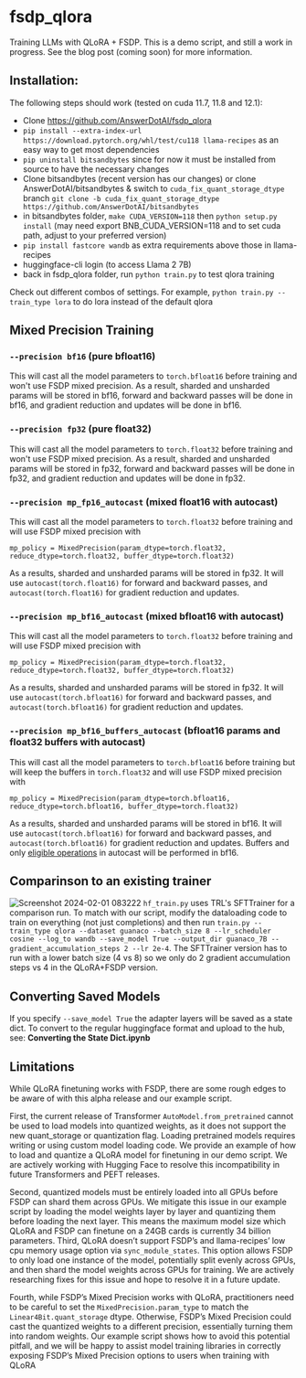 # fsdp_qlora

Training LLMs with QLoRA + FSDP. This is a demo script, and still a work in progress. See the blog post (coming soon) for more information.

## Installation:

The following steps should work (tested on cuda 11.7, 11.8 and 12.1):
- Clone https://github.com/AnswerDotAI/fsdp_qlora
- `pip install --extra-index-url https://download.pytorch.org/whl/test/cu118 llama-recipes` as an easy way to get most dependencies
- `pip uninstall bitsandbytes` since for now it must be installed from source to have the necessary changes
- Clone bitsandbytes (recent version has our changes) or clone AnswerDotAI/bitsandbytes & switch to `cuda_fix_quant_storage_dtype` branch `git clone -b cuda_fix_quant_storage_dtype https://github.com/AnswerDotAI/bitsandbytes`
- in bitsandbytes folder, `make CUDA_VERSION=118` then `python setup.py install` (may need export BNB_CUDA_VERSION=118 and to set cuda path, adjust to your preferred version)
- `pip install fastcore wandb` as extra requirements above those in llama-recipes
- huggingface-cli login (to access Llama 2 7B)
- back in fsdp_qlora folder, run `python train.py` to test qlora training

Check out different combos of settings. For example,
`python train.py --train_type lora` to do lora instead of the default qlora

## Mixed Precision Training

### `--precision bf16` (pure bfloat16)

This will cast all the model parameters to `torch.bfloat16` before training and won't use FSDP mixed precision. As a result, sharded and unsharded params will be stored in bf16, forward and backward passes will be done in bf16, and gradient reduction and updates will be done in bf16.

### `--precision fp32` (pure float32)

This will cast all the model parameters to `torch.float32` before training and won't use FSDP mixed precision. As a result, sharded and unsharded params will be stored in fp32, forward and backward passes will be done in fp32, and gradient reduction and updates will be done in fp32.


### `--precision mp_fp16_autocast` (mixed float16 with autocast)

This will cast all the model parameters to `torch.float32` before training and will use FSDP mixed precision with

```
mp_policy = MixedPrecision(param_dtype=torch.float32, reduce_dtype=torch.float32, buffer_dtype=torch.float32)
```

As a results, sharded and unsharded params will be stored in fp32. It will use `autocast(torch.float16)` for forward and backward passes, and `autocast(torch.float16)` for gradient reduction and updates.


### `--precision mp_bf16_autocast` (mixed bfloat16 with autocast)

This will cast all the model parameters to `torch.float32` before training and will use FSDP mixed precision with

```
mp_policy = MixedPrecision(param_dtype=torch.float32, reduce_dtype=torch.float32, buffer_dtype=torch.float32)
```

As a results, sharded and unsharded params will be stored in fp32. It will use `autocast(torch.bfloat16)` for forward and backward passes, and `autocast(torch.bfloat16)` for gradient reduction and updates.


### `--precision mp_bf16_buffers_autocast` (bfloat16 params and float32 buffers with autocast)

This will cast all the model parameters to `torch.bfloat16` before training but will keep the buffers in `torch.float32` and will use FSDP mixed precision with

```
mp_policy = MixedPrecision(param_dtype=torch.bfloat16, reduce_dtype=torch.bfloat16, buffer_dtype=torch.float32)
```

As a results, sharded and unsharded params will be stored in bf16. It will use `autocast(torch.bfloat16)` for forward and backward passes, and `autocast(torch.bfloat16)` for gradient reduction and updates. Buffers and only [eligible operations](https://pytorch.org/docs/stable/amp.html#cuda-ops-that-can-autocast-to-float16) in autocast will be performed in bf16.

## Comparinson to an existing trainer
![Screenshot 2024-02-01 083222](https://github.com/AnswerDotAI/fsdp_qlora/assets/6575163/97bb03fb-c2bb-4679-83ff-63a2e202826f)
`hf_train.py` uses TRL's SFTTrainer for a comparison run. To match with our script, modify the dataloading code to train on everything (not just completions) and then run `train.py --train_type qlora --dataset guanaco --batch_size 8 --lr_scheduler cosine --log_to wandb --save_model True --output_dir guanaco_7B --gradient_accumulation_steps 2 --lr 2e-4`. The SFTTrainer version has to run with a lower batch size (4 vs 8) so we only do 2 gradient accumulation steps vs 4 in the QLoRA+FSDP version. 

## Converting Saved Models

If you specify `--save_model True` the adapter layers will be saved as a state dict. To convert to the regular huggingface format and upload to the hub, see: **Converting the State Dict.ipynb**

## Limitations

While QLoRA finetuning works with FSDP, there are some rough edges to be aware of with this alpha release and our example script.

First, the current release of Transformer `AutoModel.from_pretrained` cannot be used to load models into quantized weights, as it does not support the new quant_storage or quantization flag. Loading pretrained models requires writing or using custom model loading code. We provide an example of how to load and quantize a QLoRA model for finetuning in our demo script.
We are actively working with Hugging Face to resolve this incompatibility in future Transformers and PEFT releases.

Second, quantized models must be entirely loaded into all GPUs before FSDP can shard them across GPUs. We mitigate this issue in our example script by loading the model weights layer by layer and quantizing them before loading the next layer. This means the maximum model size which QLoRA and FSDP can finetune on a 24GB cards is currently 34 billion parameters.
Third, QLoRA doesn’t support FSDP’s and llama-recipes’ low cpu memory usage option via `sync_module_states`. This option allows FSDP to only load one instance of the model, potentially split evenly across GPUs, and then shard the model weights across GPUs for training. We are actively researching fixes for this issue and hope to resolve it in a future update.

Fourth, while FSDP’s Mixed Precision works with QLoRA, practitioners need to be careful to set the `MixedPrecision.param_type` to match the `Linear4Bit.quant_storage` dtype. Otherwise, FSDP’s Mixed Precision could cast the quantized weights to a different precision, essentially turning them into random weights. Our example script shows how to avoid this potential pitfall, and we will be happy to assist model training libraries in correctly exposing FSDP’s Mixed Precision options to users when training with QLoRA

